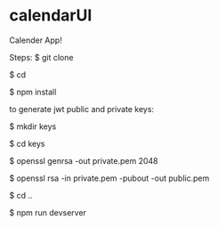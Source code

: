 # calendarUI

Calender App!

Steps:
$ git clone <repo>

$ cd <reponame>

$ npm install

to generate jwt public and private keys:

$ mkdir keys

$ cd keys

$ openssl genrsa -out private.pem 2048

$ openssl rsa -in private.pem -pubout -out public.pem

$ cd ..

$ npm run devserver
